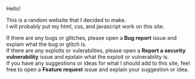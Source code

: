 <h>Hello!</h>
<p>This is a random website that I decided to make.<br>
I will probably put my html, css, and javascript work on this site.</p>
<p>If there are any bugs or glitches, please open a <strong>Bug report</strong> issue and explain what the bug or glitch is.<br>
If there are any exploits or vulerabilties, please open a <strong>Report a security vulnerability</strong> issue and epxlain what the exploit or vulnerability is.<br>
If you have any suggestions or ideas for what I should add to this site, feel free to open a <strong>Feature request</strong> issue and explain your suggestion or idea.
</p>